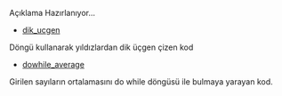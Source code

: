 Açıklama Hazırlanıyor...

  - [dik_ucgen](./dik_ucgen/)

Döngü kullanarak yıldızlardan dik üçgen çizen kod
  
  - [dowhile_average](./dowhile_average)

Girilen sayıların ortalamasını do while döngüsü ile bulmaya yarayan kod.
